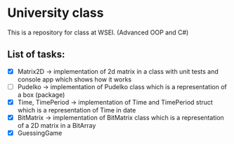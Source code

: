 # University class
This is a repository for class at WSEI. (Advanced OOP and C#)

## List of tasks: 

- [x] Matrix2D &#8594; implementation of 2d matrix in a class with unit tests and console app which shows how it works
- [ ] Pudelko &#8594; implementation of Pudelko class which is a representation of a box (package)
- [x] Time, TimePeriod &#8594; implementation of Time and TimePeriod struct which is a representation of Time in date
- [x] BitMatrix &#8594; implementation of BitMatrix class which is a representation of a 2D matrix in a BitArray
- [x] GuessingGame
